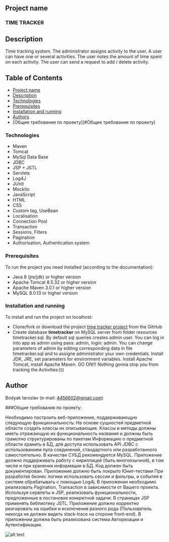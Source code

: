 ## Project name
### TIME TRACKER

## Description
Time tracking system. The administrator assigns activity to the user. A user can have one or several activities.
 The user notes the amount of time spent on each activity. The user can send a request to add / delete activity.

## Table of Contents
* [Project name](#project-name)
* [Description](#description)
* [Technologies](#technologies)
* [Prerequisites](#prerequisites)
* [Installation and running](#installation-and-running)
* [Authors](#author)
* [Общие требования по проекту](#Общие требования по проекту)

### Technologies
* Maven
* Tomcat
* MySql Data Base
* JDBC
* JSP + JSTL
* Servlets
* Log4J
* JUnit
* Mockito
* JavaScript
* HTML
* CSS
* Custom tag, UseBean
* Localisation
* Connection Pool
* Transaction 
* Sessions, Filters
* Pagination
* Authorisation, Authentication system

### Prerequisites
To run the project you need installed (according to the documentation): 
  * Java 8 (jre/jdk) or higher version 
  * Apache Tomcat 8.5.32 or higher version
  * Apache Maven 3.0.1 or higher version
  * MySQL 8.0.13 or higher version
  
### Installation and running
To install and run the project on localhost:
 * Clone/fork or download the project [time tracker project](https://github.com/Ray-ParkerDEV/Servlet_login_origin) from the GitHub 
 * Create database **timetracker** on MySQL server from folder resources timetracker.sql. By default sql queries creates admin user. You can log in into app as admin using pass: admin, login: admin. You can change parameters of admin by editing corresponding data in file timetracker.sql and to assigne administrator your own credentials.
Install JDK, JRE, set parameters for environment variables. Install Apache Tomcat, install Apache Maven. 
GO ON!!! Nothing gonna stop you from tracking the Activities:)))

## Author
Bodyak Iaroslav (e-mail: [4456602@gmail.com](mailto:4456602@gmail.com))



###Общие требования по проекту: 

Необходимо построить веб-приложение, поддерживающую следующую функциональность:
На основе сущностей предметной области создать классы их описывающие.
Классы и методы должны иметь отражающую их функциональность названия и должны быть грамотно структурированы по пакетам
Информацию о предметной области хранить в БД, для доступа использовать API JDBC с использованием пула соединений, стандартного или разработанного самостоятельно. В качестве СУБД рекомендуется MySQL. 
Приложение должно поддерживать работу с кириллицей (быть многоязычной), в том числе и при хранении информации в БД.
Код должен быть документирован.
Приложение должно быть покрыто Юнит-тестами
При разработке бизнес логики использовать сессии и фильтры, и события в системе обрабатывать с помощью Log4j.
В приложении необходимо реализовать Pagination, Transaction в зависимости от Вашего проекта.
Используя сервлеты и JSP, реализовать функциональности, предложенные в постановке конкретной задачи.
    В страницах JSP применять библиотеку JSTL.
Приложение должно корректно реагировать на ошибки и исключения разного рода (Пользователь никогда не должен видеть stack-trace на стороне front-end).
В приложении должна быть реализована система Авторизации и Аутентификации.


![alt text](https://github.com/Ray-ParkerDEV/Servlet_login_origin/blob/master/src/main/webapp/images/clock.jpg)



